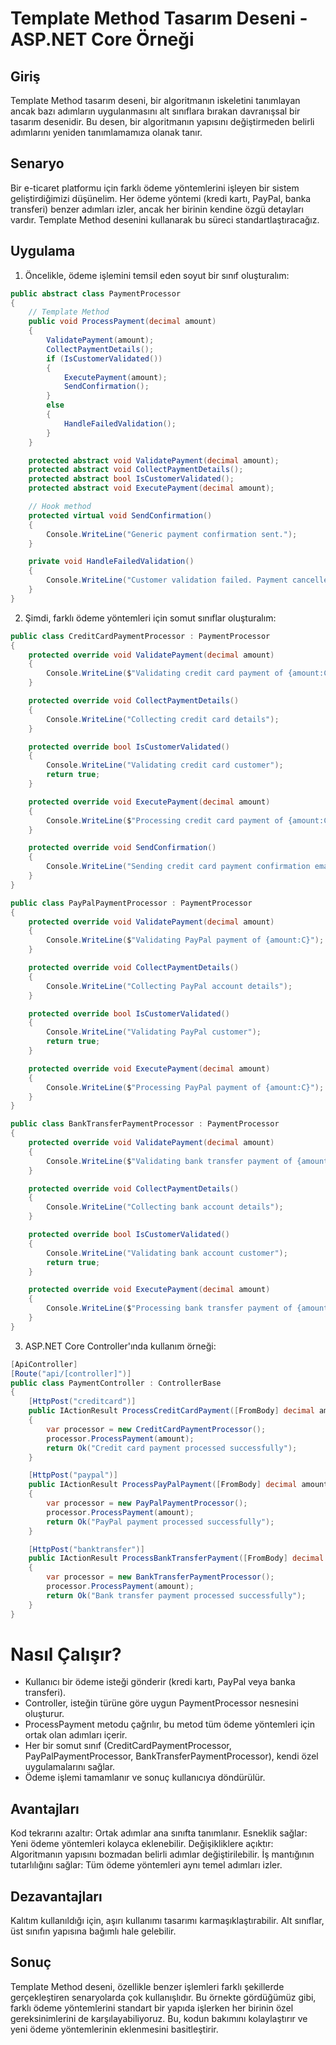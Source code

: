 # Template Method Tasarım Deseni - ASP.NET Core Örneği

## Giriş

Template Method tasarım deseni, bir algoritmanın iskeletini tanımlayan ancak bazı adımların uygulanmasını alt sınıflara bırakan davranışsal bir tasarım desenidir. Bu desen, bir algoritmanın yapısını değiştirmeden belirli adımlarını yeniden tanımlamamıza olanak tanır.

## Senaryo

Bir e-ticaret platformu için farklı ödeme yöntemlerini işleyen bir sistem geliştirdiğimizi düşünelim. Her ödeme yöntemi (kredi kartı, PayPal, banka transferi) benzer adımları izler, ancak her birinin kendine özgü detayları vardır. Template Method desenini kullanarak bu süreci standartlaştıracağız.

## Uygulama

1. Öncelikle, ödeme işlemini temsil eden soyut bir sınıf oluşturalım:

```csharp
public abstract class PaymentProcessor
{
    // Template Method
    public void ProcessPayment(decimal amount)
    {
        ValidatePayment(amount);
        CollectPaymentDetails();
        if (IsCustomerValidated())
        {
            ExecutePayment(amount);
            SendConfirmation();
        }
        else
        {
            HandleFailedValidation();
        }
    }

    protected abstract void ValidatePayment(decimal amount);
    protected abstract void CollectPaymentDetails();
    protected abstract bool IsCustomerValidated();
    protected abstract void ExecutePayment(decimal amount);

    // Hook method
    protected virtual void SendConfirmation()
    {
        Console.WriteLine("Generic payment confirmation sent.");
    }

    private void HandleFailedValidation()
    {
        Console.WriteLine("Customer validation failed. Payment cancelled.");
    }
}
```

2. Şimdi, farklı ödeme yöntemleri için somut sınıflar oluşturalım:

```csharp
public class CreditCardPaymentProcessor : PaymentProcessor
{
    protected override void ValidatePayment(decimal amount)
    {
        Console.WriteLine($"Validating credit card payment of {amount:C}");
    }

    protected override void CollectPaymentDetails()
    {
        Console.WriteLine("Collecting credit card details");
    }

    protected override bool IsCustomerValidated()
    {
        Console.WriteLine("Validating credit card customer");
        return true;
    }

    protected override void ExecutePayment(decimal amount)
    {
        Console.WriteLine($"Processing credit card payment of {amount:C}");
    }

    protected override void SendConfirmation()
    {
        Console.WriteLine("Sending credit card payment confirmation email");
    }
}

public class PayPalPaymentProcessor : PaymentProcessor
{
    protected override void ValidatePayment(decimal amount)
    {
        Console.WriteLine($"Validating PayPal payment of {amount:C}");
    }

    protected override void CollectPaymentDetails()
    {
        Console.WriteLine("Collecting PayPal account details");
    }

    protected override bool IsCustomerValidated()
    {
        Console.WriteLine("Validating PayPal customer");
        return true;
    }

    protected override void ExecutePayment(decimal amount)
    {
        Console.WriteLine($"Processing PayPal payment of {amount:C}");
    }
}

public class BankTransferPaymentProcessor : PaymentProcessor
{
    protected override void ValidatePayment(decimal amount)
    {
        Console.WriteLine($"Validating bank transfer payment of {amount:C}");
    }

    protected override void CollectPaymentDetails()
    {
        Console.WriteLine("Collecting bank account details");
    }

    protected override bool IsCustomerValidated()
    {
        Console.WriteLine("Validating bank account customer");
        return true;
    }

    protected override void ExecutePayment(decimal amount)
    {
        Console.WriteLine($"Processing bank transfer payment of {amount:C}");
    }
}
```

3. ASP.NET Core Controller'ında kullanım örneği:

```csharp
[ApiController]
[Route("api/[controller]")]
public class PaymentController : ControllerBase
{
    [HttpPost("creditcard")]
    public IActionResult ProcessCreditCardPayment([FromBody] decimal amount)
    {
        var processor = new CreditCardPaymentProcessor();
        processor.ProcessPayment(amount);
        return Ok("Credit card payment processed successfully");
    }

    [HttpPost("paypal")]
    public IActionResult ProcessPayPalPayment([FromBody] decimal amount)
    {
        var processor = new PayPalPaymentProcessor();
        processor.ProcessPayment(amount);
        return Ok("PayPal payment processed successfully");
    }

    [HttpPost("banktransfer")]
    public IActionResult ProcessBankTransferPayment([FromBody] decimal amount)
    {
        var processor = new BankTransferPaymentProcessor();
        processor.ProcessPayment(amount);
        return Ok("Bank transfer payment processed successfully");
    }
}
```

# Nasıl Çalışır?

- Kullanıcı bir ödeme isteği gönderir (kredi kartı, PayPal veya banka transferi).
- Controller, isteğin türüne göre uygun PaymentProcessor nesnesini oluşturur.
- ProcessPayment metodu çağrılır, bu metod tüm ödeme yöntemleri için ortak olan adımları içerir.
- Her bir somut sınıf (CreditCardPaymentProcessor, PayPalPaymentProcessor, BankTransferPaymentProcessor), kendi özel uygulamalarını sağlar.
- Ödeme işlemi tamamlanır ve sonuç kullanıcıya döndürülür.

## Avantajları

Kod tekrarını azaltır: Ortak adımlar ana sınıfta tanımlanır.
Esneklik sağlar: Yeni ödeme yöntemleri kolayca eklenebilir.
Değişikliklere açıktır: Algoritmanın yapısını bozmadan belirli adımlar değiştirilebilir.
İş mantığının tutarlılığını sağlar: Tüm ödeme yöntemleri aynı temel adımları izler.

## Dezavantajları

Kalıtım kullanıldığı için, aşırı kullanımı tasarımı karmaşıklaştırabilir.
Alt sınıflar, üst sınıfın yapısına bağımlı hale gelebilir.

## Sonuç
Template Method deseni, özellikle benzer işlemleri farklı şekillerde gerçekleştiren senaryolarda çok kullanışlıdır. Bu örnekte gördüğümüz gibi, farklı ödeme yöntemlerini standart bir yapıda işlerken her birinin özel gereksinimlerini de karşılayabiliyoruz. Bu, kodun bakımını kolaylaştırır ve yeni ödeme yöntemlerinin eklenmesini basitleştirir.